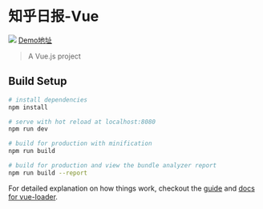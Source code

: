 # 知乎日报-Vue
![](http://od88oby20.bkt.clouddn.com/imgage/jpg/Snip20170614_2.png)
[Demo地址](http://zhihu-daily.com:8080/#/)
> A Vue.js project

## Build Setup

``` bash
# install dependencies
npm install

# serve with hot reload at localhost:8080
npm run dev

# build for production with minification
npm run build

# build for production and view the bundle analyzer report
npm run build --report
```

For detailed explanation on how things work, checkout the [guide](http://vuejs-templates.github.io/webpack/) and [docs for vue-loader](http://vuejs.github.io/vue-loader).
